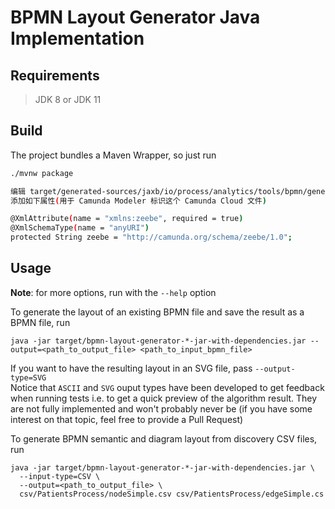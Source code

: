 # BPMN Layout Generator Java Implementation

## Requirements

> JDK 8 or JDK 11

## Build

The project bundles a Maven Wrapper, so just run
``` bash
./mvnw package

编辑 target/generated-sources/jaxb/io/process/analytics/tools/bpmn/generator/internal/generated/model/TDefinitions.java 文件
添加如下属性(用于 Camunda Modeler 标识这个 Camunda Cloud 文件)

@XmlAttribute(name = "xmlns:zeebe", required = true)
@XmlSchemaType(name = "anyURI")
protected String zeebe = "http://camunda.org/schema/zeebe/1.0";
```

## Usage

**Note**: for more options, run with the `--help` option

To generate the layout of an existing BPMN file and save the result as a BPMN file, run
```
java -jar target/bpmn-layout-generator-*-jar-with-dependencies.jar --output=<path_to_output_file> <path_to_input_bpmn_file>
```
If you want to have the resulting layout in an SVG file, pass `--output-type=SVG`   
Notice that `ASCII` and `SVG` ouput types have been developed to get feedback when running tests i.e. to get a quick preview of the
algorithm result. They are not fully implemented and won't probably never be (if you have some interest on that
topic, feel free to provide a Pull Request)


To generate BPMN semantic and diagram layout from discovery CSV files, run
```
java -jar target/bpmn-layout-generator-*-jar-with-dependencies.jar \
  --input-type=CSV \
  --output=<path_to_output_file> \
  csv/PatientsProcess/nodeSimple.csv csv/PatientsProcess/edgeSimple.cs
```
